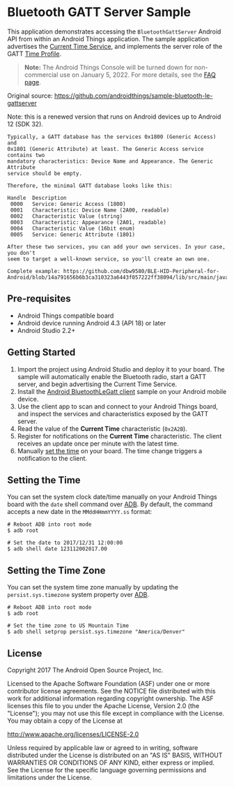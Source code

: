 # Bluetooth GATT Server Sample

This application demonstrates accessing the `BluetoothGattServer` Android API
from within an Android Things application. The sample application advertises
the [Current Time Service](https://www.bluetooth.com/specifications/gatt/services),
and implements the server role of the GATT
[Time Profile](https://www.bluetooth.com/specifications/adopted-specifications).

> **Note:** The Android Things Console will be turned down for non-commercial
> use on January 5, 2022. For more details, see the
> [FAQ page](https://developer.android.com/things/faq).

Original source: https://github.com/androidthings/sample-bluetooth-le-gattserver

Note: this is a renewed version that runs on Android  devices up to Android 12 (SDK 32).

```plaintext
Typically, a GATT database has the services 0x1800 (Generic Access) and 
0x1801 (Generic Attribute) at least. The Generic Access service contains two 
mandatory characteristics: Device Name and Appearance. The Generic Attribute 
service should be empty.

Therefore, the minimal GATT database looks like this:

Handle  Description
 0000   Service: Generic Access (1800)
 0001   Characteristic: Device Name (2A00, readable)
 0002   Characteristic Value (string)
 0003   Characteristic: Appearance (2A01, readable)
 0004   Characteristic Value (16bit enum)
 0005   Service: Generic Attribute (1801) 
 
After these two services, you can add your own services. In your case, you don't 
seem to target a well-known service, so you'll create an own one.

Complete example: https://github.com/dbw9580/BLE-HID-Peripheral-for-Android/blob/14a791656b6b3ca310323a6443f057222ff38094/lib/src/main/java/jp/kshoji/blehid/HidPeripheral.java#L269
```

## Pre-requisites

- Android Things compatible board
- Android device running Android 4.3 (API 18) or later
- Android Studio 2.2+

## Getting Started

1.  Import the project using Android Studio and deploy it to your board.
    The sample will automatically enable the Bluetooth radio, start a GATT
    server, and begin advertising the Current Time Service.
2.  Install the [Android BluetoothLeGatt client](https://github.com/googlesamples/android-BluetoothLeGatt)
    sample on your Android mobile device.
3.  Use the client app to scan and connect to your Android Things board, and
    inspect the services and characteristics exposed by the GATT server.
5.  Read the value of the **Current Time** characteristic (`0x2A2B`).
6.  Register for notifications on the **Current Time** characteristic. The client
    receives an update once per minute with the latest time.
7.  Manually [set the time](#setting-the-time) on your board. The time change
    triggers a notification to the client.

## Setting the Time

You can set the system clock date/time manually on your Android Things board
with the `date` shell command over [ADB](https://developer.android.com/studio/command-line/adb.html).
By default, the command accepts a new date in the `MMddHHmmYYYY.ss` format:

```
# Reboot ADB into root mode
$ adb root

# Set the date to 2017/12/31 12:00:00
$ adb shell date 123112002017.00
```

## Setting the Time Zone

You can set the system time zone manually by updating the `persist.sys.timezone`
system property over [ADB](https://developer.android.com/studio/command-line/adb.html).

```
# Reboot ADB into root mode
$ adb root

# Set the time zone to US Mountain Time
$ adb shell setprop persist.sys.timezone "America/Denver"
```

## License

Copyright 2017 The Android Open Source Project, Inc.

Licensed to the Apache Software Foundation (ASF) under one or more contributor
license agreements.  See the NOTICE file distributed with this work for
additional information regarding copyright ownership.  The ASF licenses this
file to you under the Apache License, Version 2.0 (the "License"); you may not
use this file except in compliance with the License.  You may obtain a copy of
the License at

http://www.apache.org/licenses/LICENSE-2.0

Unless required by applicable law or agreed to in writing, software
distributed under the License is distributed on an "AS IS" BASIS, WITHOUT
WARRANTIES OR CONDITIONS OF ANY KIND, either express or implied.  See the
License for the specific language governing permissions and limitations under
the License.
